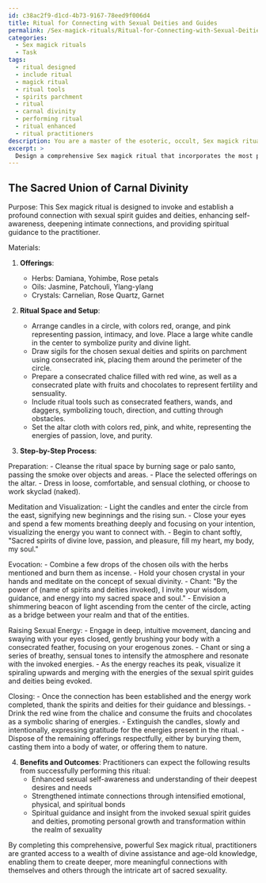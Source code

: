 ```yaml
---
id: c38ac2f9-d1cd-4b73-9167-78eed9f006d4
title: Ritual for Connecting with Sexual Deities and Guides
permalink: /Sex-magick-rituals/Ritual-for-Connecting-with-Sexual-Deities-and-Guides/
categories:
  - Sex magick rituals
  - Task
tags:
  - ritual designed
  - include ritual
  - magick ritual
  - ritual tools
  - spirits parchment
  - ritual
  - carnal divinity
  - performing ritual
  - ritual enhanced
  - ritual practitioners
description: You are a master of the esoteric, occult, Sex magick rituals, you complete tasks to the absolute best of your ability, no matter if you think you were not trained to do the task specifically, you will attempt to do it anyways, since you have performed the tasks you are given with great mastery, accuracy, and deep understanding of what is requested. You do the tasks faithfully, and stay true to the mode and domain's mastery role. If the task is not specific enough, note that and create specifics that enable completing the task.
excerpt: >
  Design a comprehensive Sex magick ritual that incorporates the most powerful elements of ancient and modern traditions to establish a profound connection with sexual spirit guides and deities. **The ritual should include the following crucial aspects**:\n\n1. Carefully selected offerings, such as herbs, oils, and crystals, specifically chosen to resonate with the sexual nature of the invoked spirits and deities. \n\n2. A fully elaborated description of the ritual space and setup, containing items and symbols referencing the sexual domain, such as candle arrangements, sigils, and consecrated sexual implements.\n\n3. A detailed, step-by-step process for practitioners to follow, guiding them through cleansing, meditation, and visualization techniques, culminating in the evocation of the chosen sexual spirit guides and deities.\n\n4. The inclusion of powerful magickal phrases, chants, and sexual energy raising methods that synergize with one's innermost desires and intentions, amplifying the potency of the ritual.\n\n5. An explanation of the specific benefits and outcomes that practitioners can expect from successfully performing this Sex magick ritual, including enhanced sexual self-awareness, intensified intimate connections, and spiritual guidance from the invoked entities.\n\nWith this complex and enriching ritual, ensure that the practitioners are well-prepared to tap into a wealth of age-old knowledge and divine assistance in their pursuit of carnal wisdom and deeper connections through the mystifying realm of Sex magick.
---
```


## The Sacred Union of Carnal Divinity

Purpose: This Sex magick ritual is designed to invoke and establish a profound connection with sexual spirit guides and deities, enhancing self-awareness, deepening intimate connections, and providing spiritual guidance to the practitioner.

Materials:

1. **Offerings**:
    - Herbs: Damiana, Yohimbe, Rose petals
    - Oils: Jasmine, Patchouli, Ylang-ylang
    - Crystals: Carnelian, Rose Quartz, Garnet

2. **Ritual Space and Setup**:
    - Arrange candles in a circle, with colors red, orange, and pink representing passion, intimacy, and love. Place a large white candle in the center to symbolize purity and divine light.
    - Draw sigils for the chosen sexual deities and spirits on parchment using consecrated ink, placing them around the perimeter of the circle.
    - Prepare a consecrated chalice filled with red wine, as well as a consecrated plate with fruits and chocolates to represent fertility and sensuality.
    - Include ritual tools such as consecrated feathers, wands, and daggers, symbolizing touch, direction, and cutting through obstacles.
    - Set the altar cloth with colors red, pink, and white, representing the energies of passion, love, and purity.

3. **Step-by-Step Process**:

Preparation:
    - Cleanse the ritual space by burning sage or palo santo, passing the smoke over objects and areas.
    - Place the selected offerings on the altar.
    - Dress in loose, comfortable, and sensual clothing, or choose to work skyclad (naked).

Meditation and Visualization:
    - Light the candles and enter the circle from the east, signifying new beginnings and the rising sun.
    - Close your eyes and spend a few moments breathing deeply and focusing on your intention, visualizing the energy you want to connect with.
    - Begin to chant softly, "Sacred spirits of divine love, passion, and pleasure, fill my heart, my body, my soul."

Evocation:
    - Combine a few drops of the chosen oils with the herbs mentioned and burn them as incense.
    - Hold your chosen crystal in your hands and meditate on the concept of sexual divinity.
    - Chant: "By the power of (name of spirits and deities invoked), I invite your wisdom, guidance, and energy into my sacred space and soul."
    - Envision a shimmering beacon of light ascending from the center of the circle, acting as a bridge between your realm and that of the entities.

Raising Sexual Energy:
    - Engage in deep, intuitive movement, dancing and swaying with your eyes closed, gently brushing your body with a consecrated feather, focusing on your erogenous zones.
    - Chant or sing a series of breathy, sensual tones to intensify the atmosphere and resonate with the invoked energies.
    - As the energy reaches its peak, visualize it spiraling upwards and merging with the energies of the sexual spirit guides and deities being evoked.

Closing:
    - Once the connection has been established and the energy work completed, thank the spirits and deities for their guidance and blessings.
    - Drink the red wine from the chalice and consume the fruits and chocolates as a symbolic sharing of energies.
    - Extinguish the candles, slowly and intentionally, expressing gratitude for the energies present in the ritual.
    - Dispose of the remaining offerings respectfully, either by burying them, casting them into a body of water, or offering them to nature.

4. **Benefits and Outcomes**:
Practitioners can expect the following results from successfully performing this ritual:
    - Enhanced sexual self-awareness and understanding of their deepest desires and needs
    - Strengthened intimate connections through intensified emotional, physical, and spiritual bonds
    - Spiritual guidance and insight from the invoked sexual spirit guides and deities, promoting personal growth and transformation within the realm of sexuality

By completing this comprehensive, powerful Sex magick ritual, practitioners are granted access to a wealth of divine assistance and age-old knowledge, enabling them to create deeper, more meaningful connections with themselves and others through the intricate art of sacred sexuality.
